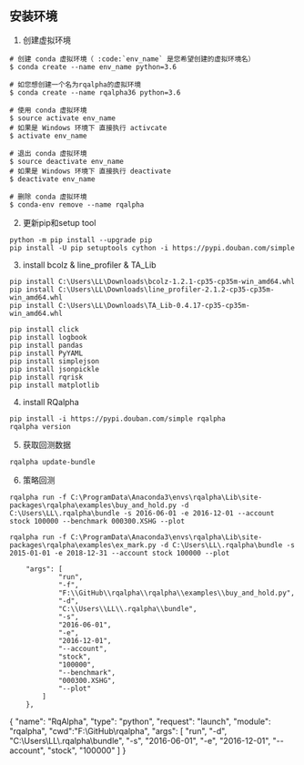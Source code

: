 ## 安装环境
1. 创建虚拟环境

```
# 创建 conda 虚拟环境（ :code:`env_name` 是您希望创建的虚拟环境名）
$ conda create --name env_name python=3.6

# 如您想创建一个名为rqalpha的虚拟环境
$ conda create --name rqalpha36 python=3.6

# 使用 conda 虚拟环境
$ source activate env_name
# 如果是 Windows 环境下 直接执行 activcate
$ activate env_name

# 退出 conda 虚拟环境
$ source deactivate env_name
# 如果是 Windows 环境下 直接执行 deactivate
$ deactivate env_name

# 删除 conda 虚拟环境
$ conda-env remove --name rqalpha
```

2. 更新pip和setup tool

```
python -m pip install --upgrade pip
pip install -U pip setuptools cython -i https://pypi.douban.com/simple
```

3. install bcolz & line_profiler & TA_Lib

```
pip install C:\Users\LL\Downloads\bcolz-1.2.1-cp35-cp35m-win_amd64.whl
pip install C:\Users\LL\Downloads\line_profiler-2.1.2-cp35-cp35m-win_amd64.whl
pip install C:\Users\LL\Downloads\TA_Lib-0.4.17-cp35-cp35m-win_amd64.whl

pip install click
pip install logbook
pip install pandas
pip install PyYAML
pip install simplejson
pip install jsonpickle
pip install rqrisk
pip install matplotlib
```

4. install RQalpha

```
pip install -i https://pypi.douban.com/simple rqalpha
rqalpha version
```

5. 获取回测数据

```
rqalpha update-bundle
```

6. 策略回测

```
rqalpha run -f C:\ProgramData\Anaconda3\envs\rqalpha\Lib\site-packages\rqalpha\examples\buy_and_hold.py -d C:\Users\LL\.rqalpha\bundle -s 2016-06-01 -e 2016-12-01 --account stock 100000 --benchmark 000300.XSHG --plot

rqalpha run -f C:\ProgramData\Anaconda3\envs\rqalpha\Lib\site-packages\rqalpha\examples\ex_mark.py -d C:\Users\LL\.rqalpha\bundle -s 2015-01-01 -e 2018-12-31 --account stock 100000 --plot
```


        "args": [
                "run",
                "-f",
                "F:\\GitHub\\rqalpha\\rqalpha\\examples\\buy_and_hold.py",
                "-d",
                "C:\\Users\\LL\\.rqalpha\\bundle",
                "-s",
                "2016-06-01",
                "-e",
                "2016-12-01",
                "--account",
                "stock",
                "100000",
                "--benchmark",
                "000300.XSHG",
                "--plot"
            ]
        },

{
   "name": "RqAlpha",
   "type": "python",
   "request": "launch",
   "module": "rqalpha",
   "cwd":"F:\\GitHub\\rqalpha",
   "args": [
       "run",
       "-d",
       "C:\\Users\\LL\\.rqalpha\\bundle",
       "-s",
       "2016-06-01",
       "-e",
       "2016-12-01",
       "--account",
       "stock",
       "100000"
   ]
}
